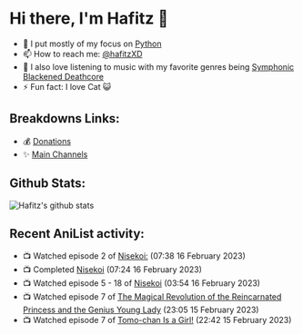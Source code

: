 # Hi there, I'm Hafitz 👋
- 🐍 I put mostly of my focus on [Python](https://python.org)
- 📫 How to reach me: [@hafitzXD](https://t.me/hafitzXD)
- 🎵 I also love listening to music with my favorite genres being [Symphonic Blackened Deathcore](https://youtu.be/qyYmS_iBcy4)
- ⚡ Fun fact: I love Cat 😺

## Breakdowns Links:
- 💰 [Donations](https://t.me/TheBreakdowns/2)
- ✨ [Main Channels](https://t.me/TheBreakdowns)

## Github Stats:
![Hafitz's github stats](https://github-readme-stats.vercel.app/api?username=breakdowns&show_icons=true&count_private=true&bg_color=00000000&text_color=777)

## Recent AniList activity:
<!-- ANILIST_ACTIVITY:start -->

-   📺 Watched episode 2 of [Nisekoi:](https://anilist.co/anime/20876) (07:38 16 February 2023)
-   📺 Completed [Nisekoi](https://anilist.co/anime/18897) (07:24 16 February 2023)
-   📺 Watched episode 5 - 18 of [Nisekoi](https://anilist.co/anime/18897) (03:54 16 February 2023)
-   📺 Watched episode 7 of [The Magical Revolution of the Reincarnated Princess and the Genius Young Lady](https://anilist.co/anime/153629) (23:05 15 February 2023)
-   📺 Watched episode 7 of [Tomo-chan Is a Girl!](https://anilist.co/anime/151806) (22:42 15 February 2023)

<!-- ANILIST_ACTIVITY:end -->
